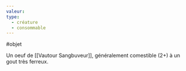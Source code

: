 ```yaml
---
valeur: 
type:
  - créature
  - consommable
---
```

#objet 

Un oeuf de [[Vautour Sangbuveur]], généralement comestible (2+) à un gout très ferreux.
